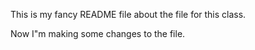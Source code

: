 This is my fancy README file about the file for this class.


Now I"m making some changes to the file.

